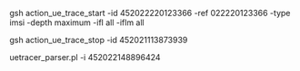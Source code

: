 gsh action_ue_trace_start -id 452022220123366 -ref 022220123366 -type imsi -depth maximum -ifl all -iflm all

gsh action_ue_trace_stop -id  452021113873939

uetracer_parser.pl -i 452022148896424

